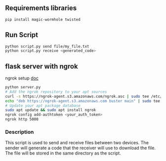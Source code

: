 ## Requirements libraries
```bash
pip install magic-wormhole twisted
```
## Run Script
```bash
python script.py send file/my_file.txt
python script.py receive <generated_code>
```
## flask server with ngrok
ngrok setup [doc](https://dashboard.ngrok.com/get-started/setup/linux)
```bash
python server.py
# Add the ngrok repository to your apt sources
curl -s https://ngrok-agent.s3.amazonaws.com/ngrok.asc | sudo tee /etc/apt/trusted.gpg.d/ngrok.asc >/dev/null
echo "deb https://ngrok-agent.s3.amazonaws.com buster main" | sudo tee /etc/apt/sources.list.d/ngrok.list
# Update your apt package database
sudo apt update && sudo apt install ngrok
ngrok config add-authtoken <your_auth_token>
ngrok http 5000
```

### Description
This script is used to send and receive files between two devices. The sender will generate a code that the receiver will use to download the file. The file will be stored in the same directory as the script.
